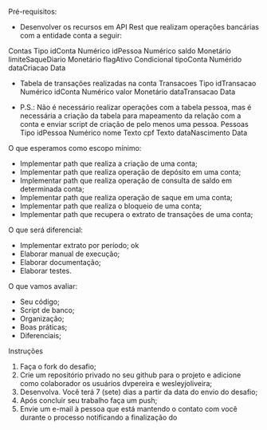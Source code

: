 Pré-requisitos:

* Desenvolver os recursos em API Rest que realizam operações bancárias com a entidade conta a seguir:

Contas              Tipo
idConta             Numérico
idPessoa	          Numérico
saldo               Monetário
limiteSaqueDiario	  Monetário
flagAtivo	          Condicional
tipoConta	          Numérido
dataCriacao	        Data

* Tabela de transações realizadas na conta
Transacoes	        Tipo
idTransacao	        Numérico
idConta	            Numérico
valor	              Monetário
dataTransacao	      Data

* P.S.: Não é necessário realizar operações com a tabela pessoa, mas é necessária a criação da tabela para mapeamento da relação com a conta e enviar script de criação de pelo menos uma pessoa.
Pessoas             Tipo
idPessoa            Numérico
nome                Texto
cpf                 Texto
dataNascimento      Data

O que esperamos como escopo mínimo:
* Implementar path que realiza a criação de uma conta;
* Implementar path que realiza operação de depósito em uma conta;
* Implementar path que realiza operação de consulta de saldo em determinada conta;
* Implementar path que realiza operação de saque em uma conta;
* Implementar path que realiza o bloqueio de uma conta;
* Implementar path que recupera o extrato de transações de uma conta;

O que será diferencial:
* Implementar extrato por período; ok
* Elaborar manual de execução;
* Elaborar documentação;
* Elaborar testes.

O que vamos avaliar:
* Seu código;   
* Script de banco;
* Organização;
* Boas práticas;
* Diferenciais;      

Instruções
  1. Faça o fork do desafio;
  2. Crie um repositório privado no seu github para o projeto e adicione como colaborador os usuários dvpereira e wesleyjoliveira;
  3. Desenvolva. Você terá 7 (sete) dias a partir da data do envio do desafio;   
  4. Após concluir seu trabalho faça um push;   
  5. Envie um e-mail à pessoa que está mantendo o contato com você durante o processo notificando a finalização do